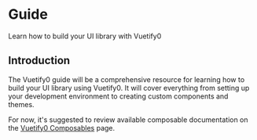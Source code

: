 # Guide

Learn how to build your UI library with Vuetify0

<DocsPageFeatures :frontmatter />

## Introduction

The Vuetify0 guide will be a comprehensive resource for learning how to build your UI library using Vuetify0. It will cover everything from setting up your development environment to creating custom components and themes.

For now, it's suggested to review available composable documentation on the [Vuetify0 Composables](/composables) page.
